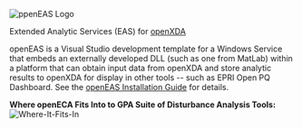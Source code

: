 ![ppenEAS Logo](http://www.gridprotectionalliance.org/images/products/openEAS.png)

Extended Analytic Services (EAS) for [openXDA](https://github.com/GridProtectionAlliance/openXDA)

openEAS is a Visual Studio development template for a Windows Service that embeds an externally developed DLL
(such as one from MatLab) within a platform that can obtain input data from openXDA and store analytic results
to openXDA for display in other tools -- such as EPRI Open PQ Dashboard. See the [openEAS Installation Guide](https://github.com/GridProtectionAlliance/openEAS/wiki) for details.

**Where openECA Fits Into to GPA Suite of Disturbance Analysis Tools:**
![Where-It-Fits-In](http://www.gridprotectionalliance.org/images/products/PQ%20Tool%20Suite.png)


